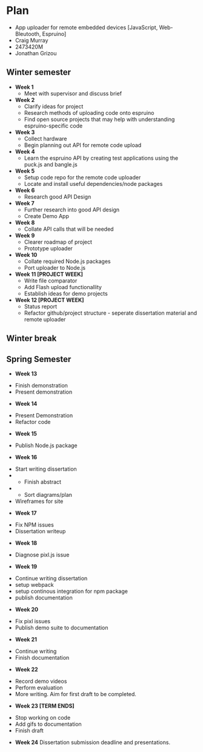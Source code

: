 # Plan

* App uploader for remote embedded devices [JavaScript, Web-Bleutooth, Espruino]
* Craig Murray
* 2473420M
* Jonathan Grizou

## Winter semester

* **Week 1**
    - Meet with supervisor and discuss brief
* **Week 2**
    - Clarify ideas for project
    - Research methods of uploading code onto espruino
    - Find open source projects that may help with understanding espruino-specific code
* **Week 3**
    - Collect hardware
    - Begin planning out API for remote code upload
* **Week 4**
    - Learn the espruino API by creating test applications using the puck.js and bangle.js
* **Week 5**
    - Setup code repo for the remote code uploader
    - Locate and install useful dependencies/node packages
* **Week 6**
    - Research good API Design
* **Week 7**
    - Further research into good API design
    - Create Demo App
* **Week 8**
    - Collate API calls that will be needed
* **Week 9**
    - Clearer roadmap of project
    - Prototype uploader
* **Week 10**
    - Collate required Node.js packages
    - Port uploader to Node.js
* **Week 11 [PROJECT WEEK]**
    - Write file comparator 
    - Add Flash upload functionallity
    - Establish ideas for demo projects
* **Week 12 [PROJECT WEEK]** 
    - Status report
    - Refactor github/project structure - seperate dissertation material and remote uploader

## Winter break

## Spring Semester

* **Week 13**
- Finish demonstration
- Present demonstration
* **Week 14**
- Present Demonstration
- Refactor code 
* **Week 15**
- Publish Node.js package
* **Week 16**
- Start writing dissertation
- - Finish abstract
- - Sort diagrams/plan
- Wireframes for site
* **Week 17**
- Fix NPM issues
- Dissertation writeup
* **Week 18**
- Diagnose pixl.js issue
* **Week 19**
- Continue writing dissertation
- setup webpack
- setup continous integration for npm package
- publish documentation
* **Week 20**
- Fix pixl issues
- Publish demo suite to documentation
* **Week 21**
- Continue writing
- Finish documentation
* **Week 22**
- Record demo videos
- Perform evaluation
- More writing. Aim for first draft to be completed.
* **Week 23 [TERM ENDS]**
- Stop working on code
- Add gifs to documentation
- Finish draft
* **Week 24** Dissertation submission deadline and presentations.

